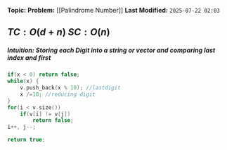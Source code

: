 **Topic:** 
**Problem:**  [[Palindrome Number]]
**Last Modified:**  `2025-07-22 02:03`

 $TC: O(d + n)$
 $SC: O(n)$
---
##### **Intuition**: Storing each **Digit** into a ***string or vector*** and comparing last index and first
 
```cpp
if(x < 0) return false;
while(x) {
	v.push_back(x % 10); //lastdigit
	x /=10; //reducing digit
}
for(i < v.size()) 
	if(v[i] != v[j]) 
		return false;
i++, j--;

return true;
```

